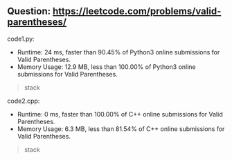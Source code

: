 ## Question: https://leetcode.com/problems/valid-parentheses/

code1.py:
* Runtime: 24 ms, faster than 90.45% of Python3 online submissions for Valid Parentheses.
* Memory Usage: 12.9 MB, less than 100.00% of Python3 online submissions for Valid Parentheses.
> stack

code2.cpp:
* Runtime: 0 ms, faster than 100.00% of C++ online submissions for Valid Parentheses.
* Memory Usage: 6.3 MB, less than 81.54% of C++ online submissions for Valid Parentheses.
> stack